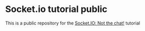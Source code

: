 ﻿# Socket.io tutorial public

This is a public repository for the [Socket.IO: Not the chat!](https://devdojo.com/dennis/how-to-use-socketio-not-the-chat?preview_id=937c38350aea509) tutorial

